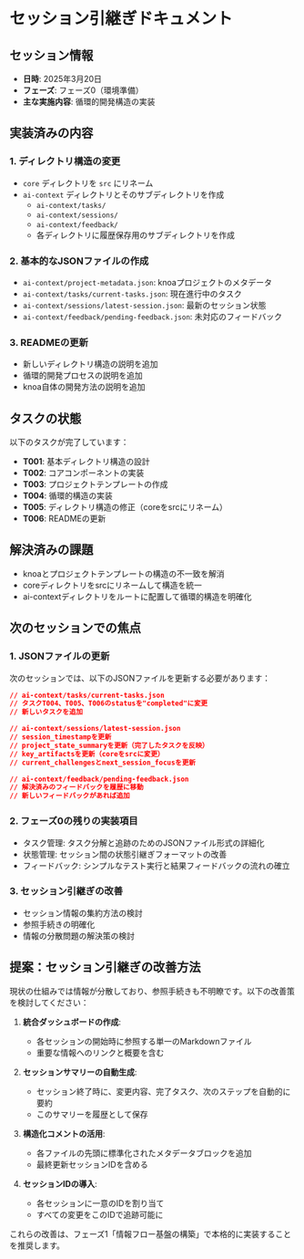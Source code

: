 # セッション引継ぎドキュメント

## セッション情報
- **日時**: 2025年3月20日
- **フェーズ**: フェーズ0（環境準備）
- **主な実施内容**: 循環的開発構造の実装

## 実装済みの内容

### 1. ディレクトリ構造の変更
- `core` ディレクトリを `src` にリネーム
- `ai-context` ディレクトリとそのサブディレクトリを作成
  - `ai-context/tasks/`
  - `ai-context/sessions/`
  - `ai-context/feedback/`
  - 各ディレクトリに履歴保存用のサブディレクトリを作成

### 2. 基本的なJSONファイルの作成
- `ai-context/project-metadata.json`: knoaプロジェクトのメタデータ
- `ai-context/tasks/current-tasks.json`: 現在進行中のタスク
- `ai-context/sessions/latest-session.json`: 最新のセッション状態
- `ai-context/feedback/pending-feedback.json`: 未対応のフィードバック

### 3. READMEの更新
- 新しいディレクトリ構造の説明を追加
- 循環的開発プロセスの説明を追加
- knoa自体の開発方法の説明を追加

## タスクの状態

以下のタスクが完了しています：
- **T001**: 基本ディレクトリ構造の設計
- **T002**: コアコンポーネントの実装
- **T003**: プロジェクトテンプレートの作成
- **T004**: 循環的構造の実装
- **T005**: ディレクトリ構造の修正（coreをsrcにリネーム）
- **T006**: READMEの更新

## 解決済みの課題
- knoaとプロジェクトテンプレートの構造の不一致を解消
- coreディレクトリをsrcにリネームして構造を統一
- ai-contextディレクトリをルートに配置して循環的構造を明確化

## 次のセッションでの焦点

### 1. JSONファイルの更新
次のセッションでは、以下のJSONファイルを更新する必要があります：

```json
// ai-context/tasks/current-tasks.json
// タスクT004、T005、T006のstatusを"completed"に変更
// 新しいタスクを追加

// ai-context/sessions/latest-session.json
// session_timestampを更新
// project_state_summaryを更新（完了したタスクを反映）
// key_artifactsを更新（coreをsrcに変更）
// current_challengesとnext_session_focusを更新

// ai-context/feedback/pending-feedback.json
// 解決済みのフィードバックを履歴に移動
// 新しいフィードバックがあれば追加
```

### 2. フェーズ0の残りの実装項目
- タスク管理: タスク分解と追跡のためのJSONファイル形式の詳細化
- 状態管理: セッション間の状態引継ぎフォーマットの改善
- フィードバック: シンプルなテスト実行と結果フィードバックの流れの確立

### 3. セッション引継ぎの改善
- セッション情報の集約方法の検討
- 参照手続きの明確化
- 情報の分散問題の解決策の検討

## 提案：セッション引継ぎの改善方法

現状の仕組みでは情報が分散しており、参照手続きも不明瞭です。以下の改善策を検討してください：

1. **統合ダッシュボードの作成**:
   - 各セッションの開始時に参照する単一のMarkdownファイル
   - 重要な情報へのリンクと概要を含む

2. **セッションサマリーの自動生成**:
   - セッション終了時に、変更内容、完了タスク、次のステップを自動的に要約
   - このサマリーを履歴として保存

3. **構造化コメントの活用**:
   - 各ファイルの先頭に標準化されたメタデータブロックを追加
   - 最終更新セッションIDを含める

4. **セッションIDの導入**:
   - 各セッションに一意のIDを割り当て
   - すべての変更をこのIDで追跡可能に

これらの改善は、フェーズ1「情報フロー基盤の構築」で本格的に実装することを推奨します。